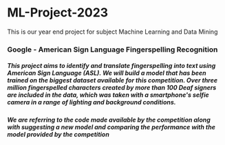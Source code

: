 # ML-Project-2023
This is our year end project for subject Machine Learning and Data Mining
### Google - American Sign Language Fingerspelling Recognition
##### This project aims to identify and translate fingerspelling into text using American Sign Language (ASL). We will build a model that has been trained on the biggest dataset available for this competition. Over three million fingerspelled characters created by more than 100 Deaf signers are included in the data, which was taken with a smartphone's selfie camera in a range of lighting and background conditions.


##### We are referring to the code made available by the competition along with suggesting a new model and comparing the performance with the model provided by the competition
